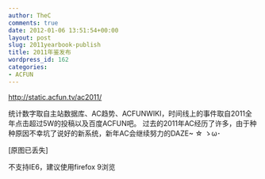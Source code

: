 ```yaml
---
author: TheC
comments: true
date: 2012-01-06 13:51:54+00:00
layout: post
slug: 2011yearbook-publish
title: 2011年鉴发布
wordpress_id: 162
categories:
- ACFUN
---
```


<a href="http://static.acfun.tv/ac2011/" target="_blank">http://static.acfun.tv/ac2011/</a>

统计数字取自主站数据库、AC趋势、ACFUNWIKI，时间线上的事件取自2011全年点击超过5W的投稿以及百度ACFUN吧。
过去的2011年AC经历了许多，由于种种原因不幸坑了说好的新系统，新年AC会继续努力的DAZE~ ☆ ゝω･

<p class="image-placeholder">[原图已丢失]</p>

不支持IE6，建议使用firefox 9浏览
